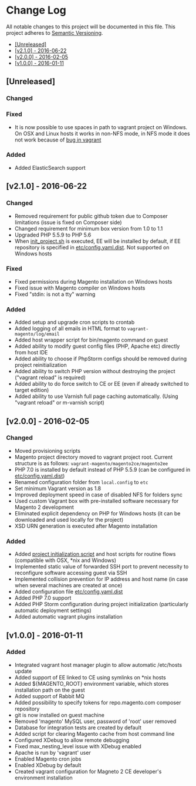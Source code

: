 # Change Log

All notable changes to this project will be documented in this file.
This project adheres to [Semantic Versioning](http://semver.org/).

 * [\[Unreleased\]](#unreleased)
 * [\[v2.1.0\] - 2016-06-22](#v210---2016-06-22)
 * [\[v2.0.0\] - 2016-02-05](#v200---2016-02-05)
 * [\[v1.0.0\] - 2016-01-11](#v100---2016-01-11)

## [Unreleased]

### Changed

### Fixed

 - It is now possible to use spaces in path to vagrant project on Windows. On OSX and Linux hosts it works in non-NFS mode, in NFS mode it does not work because of [bug in vagrant](mitchellh/vagrant#7540)

### Added

 - Added ElasticSearch support

## [v2.1.0] - 2016-06-22

### Changed

 - Removed requirement for public github token due to Composer limitations (issue is fixed on Composer side)
 - Changed requirement for minimum box version from 1.0 to 1.1
 - Upgraded PHP 5.5.9 to PHP 5.6
 - When [init_project.sh](init_project.sh) is executed, EE will be installed by default, if EE repository is specified in [etc/config.yaml.dist](etc/config.yaml.dist). Not supported on Windows hosts

### Fixed

 - Fixed permissions during Magento installation on Windows hosts
 - Fixed issue with Magento compiler on Windows hosts
 - Fixed "stdin: is not a tty" warning

### Added

 - Added setup and upgrade cron scripts to crontab
 - Added logging of all emails in HTML format to `vagrant-magento/log/email`
 - Added host wrapper script for bin/magento command on guest
 - Added ability to modify guest config files (PHP, Apache etc) directly from host IDE
 - Added ability to choose if PhpStorm configs should be removed during project reinitialization
 - Added ability to switch PHP version without destroying the project ("vagrant reload" is required)
 - Added ability to do force switch to CE or EE (even if already switched to target edition)
 - Added ability to use Varnish full page caching automatically. (Using "vagrant reload" or m-varnish script)

## [v2.0.0] - 2016-02-05

### Changed

 - Moved provisioning scripts
 - Magento project directory moved to vagrant project root. Current structure is as follows: `vagrant-magento/magento2ce/magento2ee`
 - PHP 7.0 is installed by default instead of PHP 5.5.9 (can be configured in [etc/config.yaml.dist](etc/config.yaml.dist))
 - Renamed configuration folder from `local.config` to `etc`
 - Set minimum Vagrant version as 1.8
 - Improved deployment speed in case of disabled NFS for folders sync
 - Used custom Vagrant box with pre-installed software necessary for Magento 2 development
 - Eliminated explicit dependency on PHP for Windows hosts (it can be downloaded and used locally for the project)
 - XSD URN generation is executed after Magento installation

### Added

 - Added [project initialization script](init_project.sh) and host scripts for routine flows (compatible with OSX, *nix and Windows)
 - Implemented static value of forwarded SSH port to prevent necessity to reconfigure software accessing guest via SSH
 - Implemented collision prevention for IP address and host name (in case when several machines are created at once)
 - Added configuration file [etc/config.yaml.dist](etc/config.yaml.dist)
 - Added PHP 7.0 support
 - Added PHP Storm configuration during project initialization (particularly automatic deployment settings)
 - Added automatic vagrant plugins installation

## [v1.0.0] - 2016-01-11

### Added

 - Integrated vagrant host manager plugin to allow automatic /etc/hosts update
 - Added support of EE linked to CE using symlinks on *nix hosts
 - Added ${MAGENTO_ROOT} environment variable, which stores installation path on the guest
 - Added support of Rabbit MQ
 - Added possibility to specify tokens for repo.magento.com composer repository
 - git is now installed on guest machine
 - Removed 'magento' MySQL user, password of 'root' user removed
 - Database for integration tests are created by default
 - Added script for clearing Magento cache from host command line
 - Configured XDebug to allow remote debugging
 - Fixed max_nesting_level issue with XDebug enabled
 - Apache is run by 'vagrant' user
 - Enabled Magento cron jobs
 - Enabled XDebug by default
 - Created vagrant configuration for Magneto 2 CE developer's environment installation
